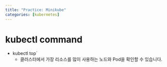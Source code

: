 ```yaml
---
title: "Practice: Minikube"
categories: [kubernetes]
---
```

# kubectl command

- kubectl top`
  - 클러스터에서 가장 리소스를 많이 사용하는 노드와 Pod을 확인할 수 있습니다.
